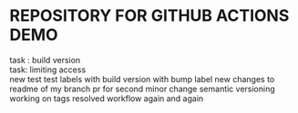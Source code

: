 # REPOSITORY FOR GITHUB ACTIONS DEMO
task : build version</br>
task: limiting access</br>
new test
test labels with build version
with bump label
new changes to readme of my branch
pr for second minor change
semantic versioning </br>
working on tags
resolved workflow again and again
